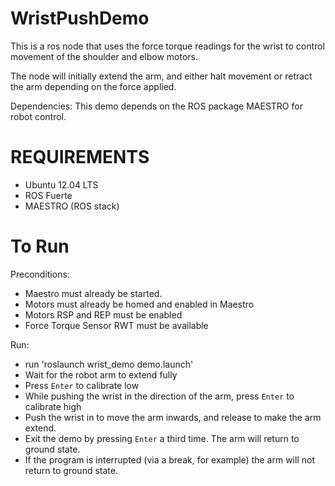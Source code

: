 WristPushDemo
=============

This is a ros node that uses the force torque readings for the wrist to control movement of the 
shoulder and elbow motors. 

The node will initially extend the arm, and either halt movement or retract the arm depending 
on the force applied.

Dependencies:
This demo depends on the ROS package MAESTRO for robot control.


REQUIREMENTS
=============

- Ubuntu 12.04 LTS
- ROS Fuerte
- MAESTRO (ROS stack)

To Run
=============

Preconditions:
- Maestro must already be started.
- Motors must already be homed and enabled in Maestro
- Motors RSP and REP must be enabled
- Force Torque Sensor RWT must be available

Run:
- run 'roslaunch wrist_demo demo.launch' 
- Wait for the robot arm to extend fully
- Press `Enter` to calibrate low
- While pushing the wrist in the direction of the arm, press `Enter` to calibrate high
- Push the wrist in to move the arm inwards, and release to make the arm extend.
- Exit the demo by pressing `Enter` a third time. The arm will return to ground state.
- If the program is interrupted (via a break, for example) the arm will not return to ground state.

